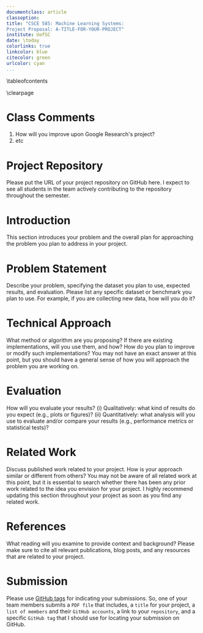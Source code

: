 ```yaml
---
documentclass: article
classoption: 
title: "CSCE 585: Machine Learning Systems: 
Project Proposal: A-TITLE-FOR-YOUR-PROJECT"
institute: UofSC
date: \today
colorlinks: true
linkcolor: blue
citecolor: green
urlcolor: cyan
...
```


\tableofcontents

\clearpage

# Class Comments

1. How will you improve upon Google Research's project?
2. etc

# Project Repository
Please put the URL of your project repository on GitHub here. I expect to see all students in the team actively contributing to the repository throughout the semester. 

# Introduction
This section introduces your problem and the overall plan for approaching the problem you plan to address in your project.

# Problem Statement
Describe your problem, specifying the dataset you plan to use, expected results, and evaluation. Please list any specific dataset or benchmark you plan to use. For example, if you are collecting new data, how will you do it?

# Technical Approach
What method or algorithm are you proposing? If there are existing implementations, will you use them, and how? How do you plan to improve or modify such implementations? You may not have an exact answer at this point, but you should have a general sense of how you will approach the problem you are working on.

# Evaluation
How will you evaluate your results? (i) Qualitatively: what kind of results do you expect (e.g., plots or figures)? (ii) Quantitatively: what analysis will you use to evaluate and/or compare your results (e.g., performance metrics or statistical tests)?

# Related Work
Discuss published work related to your project. How is your approach similar or different from others? You may not be aware of all related work at this point, but it is essential to search whether there has been any prior work related to the idea you envision for your project. I highly recommend updating this section throughout your project as soon as you find any related work.

# References
What reading will you examine to provide context and background? Please make sure to cite all relevant publications, blog posts, and any resources that are related to your project. 

# Submission
Please use [GitHub tags](https://docs.github.com/en/desktop/contributing-and-collaborating-using-github-desktop/managing-commits/managing-tags) for indicating your submissions. So, one of your team members submits a `PDF file` that includes, a `title` for your project, a `list of members` and their `GitHub accounts`, a link to your `repository`, and a specific `GitHub tag` that I should use for locating your submission on GitHub. 
